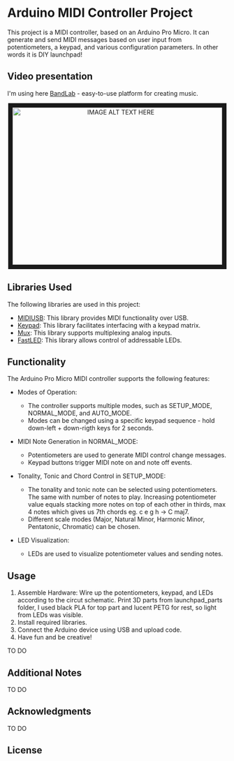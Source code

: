 # Arduino MIDI Controller Project

This project is a MIDI controller, based on an Arduino Pro Micro. It can generate and send MIDI messages based on user input from potentiometers, a keypad, and various configuration parameters. In other words it is DIY launchpad! 

## Video presentation
I'm using here [BandLab](https://www.bandlab.com/feed/trending)  - easy-to-use platform for creating music.

<p align="center">
<a href="http://www.youtube.com/watch?feature=player_embedded&v=7bkNr0ojT5M
" target="_blank"><img src="http://img.youtube.com/vi/7bkNr0ojT5M/0.jpg" 
alt="IMAGE ALT TEXT HERE" width="480" height="360" border="10" /></a>

</p>

## Libraries Used

The following libraries are used in this project:
- [MIDIUSB](https://github.com/arduino-libraries/MIDIUSB/): This library provides MIDI functionality over USB.
- [Keypad](https://github.com/Chris--A/Keypad): This library facilitates interfacing with a keypad matrix.
- [Mux](https://github.com/stechio/arduino-ad-mux-lib): This library supports multiplexing analog inputs.
- [FastLED](https://github.com/FastLED/FastLED): This library allows control of addressable LEDs.

## Functionality

The Arduino Pro Micro MIDI controller supports the following features:

- Modes of Operation:
  - The controller supports multiple modes, such as SETUP_MODE, NORMAL_MODE, and AUTO_MODE.
  - Modes can be changed using a specific keypad sequence - hold down-left + down-rigth keys for 2 seconds.

- MIDI Note Generation in NORMAL_MODE:
  - Potentiometers are used to generate MIDI control change messages.
  - Keypad buttons trigger MIDI note on and note off events.

- Tonality, Tonic and Chord Control in SETUP_MODE:
  - The tonality and tonic note can be selected using potentiometers. The same with number of notes to play. Increasing potentiometer value equals stacking more notes on top of each other in thirds, max 4 notes which gives us 7th chords eg. c e g h -> C maj7. 
  - Different scale modes (Major, Natural Minor, Harmonic Minor, Pentatonic, Chromatic) can be chosen.

- LED Visualization:
  - LEDs are used to visualize potentiometer values and sending notes.


## Usage

1. Assemble Hardware: Wire up the potentiometers, keypad, and LEDs according to the circut schematic. Print 3D parts from launchpad_parts folder, I used black PLA for top part and lucent PETG for rest, so light from LEDs was visible. 
2. Install required libraries.
3. Connect the Arduino device using USB and upload code.
4. Have fun and be creative!

TO DO
## Additional Notes

TO DO
## Acknowledgments

TO DO
## License

   
